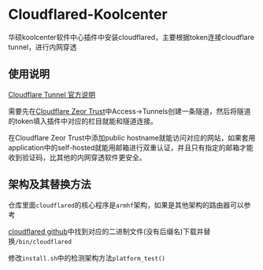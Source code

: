# Cloudflared-Koolcenter

华硕koolcenter软件中心插件中安装cloudflared，主要根据token连接cloudflare tunnel，进行内网穿透

## 使用说明
[Cloudflare Tunnel 官方说明](https://developers.cloudflare.com/cloudflare-one/connections/connect-apps/)

需要先在[Cloudflare Zeor Trust](https://one.dash.cloudflare.com/)中Access->Tunnels创建一条隧道，然后将隧道的token填入插件中对应的栏目就能和隧道连接。

在Cloudflare Zeor Trust中添加public hostname就能访问对应的网站，如果套用application中的self-hosted就能用邮箱进行双重认证，并且只有指定的邮箱才能收到验证码，比其他的内网穿透软件更安全。

## 架构及其替换方法
仓库里面`cloudflared`的核心程序是`armhf`架构，如果是其他架构的路由器可以参考

[cloudflared github](https://github.com/cloudflare/cloudflared/releases)中找到对应的二进制文件(没有后缀名)下载并替换`/bin/cloudflared`

修改`install.sh`中的检测架构方法`platform_test()`
